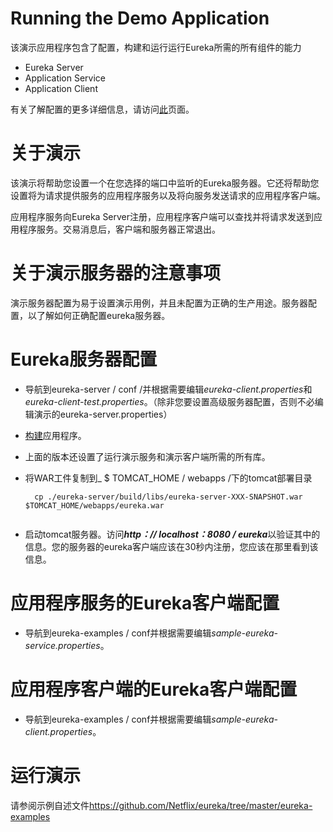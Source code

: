 # Running the Demo Application

该演示应用程序包含了配置，构建和运行运行Eureka所需的所有组件的能力

- Eureka Server
- Application Service
- Application Client

有关了解配置的更多详细信息，请访问[此](https://github.com/Netflix/eureka/wiki/Configuring-Eureka)页面。

# 关于演示

该演示将帮助您设置一个在您选择的端口中监听的Eureka服务器。它还将帮助您设置将为请求提供服务的应用程序服务以及将向服务发送请求的应用程序客户端。

应用程序服务向Eureka Server注册，应用程序客户端可以查找并将请求发送到应用程序服务。交易消息后，客户端和服务器正常退出。

# 关于演示服务器的注意事项

演示服务器配置为易于设置演示用例，并且未配置为正确的生产用途。服务器配置，以了解如何正确配置eureka服务器。

# Eureka服务器配置

- 导航到eureka-server / conf /并根据需要编辑*eureka-client.properties*和*eureka-client-test.properties*。（除非您要设置高级服务器配置，否则不必编辑演示的eureka-server.properties）

- [构建](https://github.com/Netflix/eureka/wiki/Building-Eureka-Client-and-Server)应用程序。

- 上面的版本还设置了运行演示服务和演示客户端所需的所有库。

- 将WAR工件复制到_ $ TOMCAT_HOME / webapps /下的tomcat部署目录

  ```
    cp ./eureka-server/build/libs/eureka-server-XXX-SNAPSHOT.war $TOMCAT_HOME/webapps/eureka.war
    
  ```

- 启动tomcat服务器。访问***http：// localhost：8080 / eureka***以验证其中的信息。您的服务器的eureka客户端应该在30秒内注册，您应该在那里看到该信息。

# 应用程序服务的Eureka客户端配置

- 导航到eureka-examples / conf并根据需要编辑*sample-eureka-service.properties*。

# 应用程序客户端的Eureka客户端配置

- 导航到eureka-examples / conf并根据需要编辑*sample-eureka-client.properties*。

# 运行演示

请参阅示例自述文件<https://github.com/Netflix/eureka/tree/master/eureka-examples>